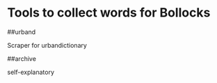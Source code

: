 # Tools to collect words for Bollocks

##urband

Scraper for urbandictionary

##archive

self-explanatory
